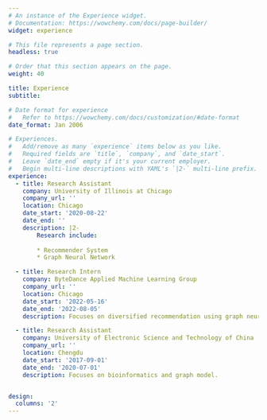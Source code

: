 ```yaml
---
# An instance of the Experience widget.
# Documentation: https://wowchemy.com/docs/page-builder/
widget: experience

# This file represents a page section.
headless: true

# Order that this section appears on the page.
weight: 40

title: Experience
subtitle:

# Date format for experience
#   Refer to https://wowchemy.com/docs/customization/#date-format
date_format: Jan 2006

# Experiences.
#   Add/remove as many `experience` items below as you like.
#   Required fields are `title`, `company`, and `date_start`.
#   Leave `date_end` empty if it's your current employer.
#   Begin multi-line descriptions with YAML's `|2-` multi-line prefix.
experience:
  - title: Research Assistant
    company: University of Illinois at Chicago
    company_url: ''
    location: Chicago
    date_start: '2020-08-22'
    date_end: ''
    description: |2-
        Research include:
        
        * Recommender System
        * Graph Neural Network

  - title: Research Intern
    company: ByteDance Applied Machine Learning Group
    company_url: ''
    location: Chicago
    date_start: '2022-05-16'
    date_end: '2022-08-05'
    description: Focuses on diversified recommendation using graph neural network and submodular function. 

  - title: Research Assistant
    company: University of Electronic Science and Technology of China
    company_url: ''
    location: Chengdu
    date_start: '2017-09-01'
    date_end: '2020-07-01'
    description: Focuses on bioinformatics and graph model.


design:
  columns: '2'
---
```

